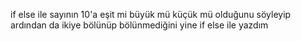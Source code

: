 if else ile sayının 10'a eşit mi büyük mü küçük mü olduğunu söyleyip ardından da ikiye bölünüp bölünmediğini yine if else ile yazdım

